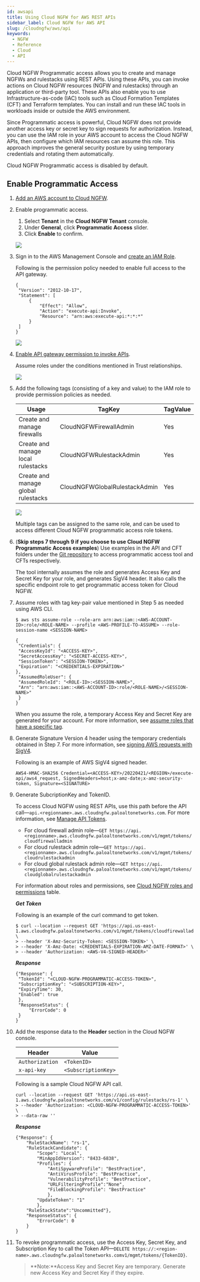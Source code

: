 ```yaml
---
id: awsapi
title: Using Cloud NGFW for AWS REST APIs
sidebar_label: Cloud NGFW for AWS API
slug: /cloudngfw/aws/api
keywords:
  - NGFW
  - Reference
  - Cloud
  - API
---
```


Cloud NGFW Programmatic access allows you to create and manage NGFWs and rulestacks using REST
APIs. Using these APIs, you can invoke actions on Cloud NGFW resources (NGFW and rulestacks)
through an application or third-party tool. These APIs also enable you to use Infrastructure-as-code (IAC)
tools such as Cloud Formation Templates (CFT) and Terraform templates. You can install and run these
IAC tools in workloads inside or outside the AWS environment.

Since Programmatic access is powerful, Cloud NGFW does not provide another access key or secret key
to sign requests for authorization. Instead, you can use the IAM role in your AWS account to access the
Cloud NGFW APIs, then configure which IAM resources can assume this role. This approach improves
the general security posture by using temporary credentials and rotating them automatically.

Cloud NGFW Programmatic access is disabled by default.

## Enable Programmatic Access

1. [Add an AWS account to Cloud NGFW](https://docs.paloaltonetworks.com/cloud-ngfw/aws/cloud-ngfw-on-aws/getting-started-with-cloud-ngfw-for-aws/onboard-an-account).

2. Enable programmatic access.

   1. Select **Tenant** in the **Cloud NGFW Tenant** console.
   2. Under **General**, click **Programmatic Access** slider.
   3. Click **Enable** to confirm.

   ![](/cloudngfw/img/enable-programmatic-access.png)

3. Sign in to the AWS Management Console and [create an IAM Role](https://docs.aws.amazon.com/IAM/latest/UserGuide/id_roles_create_for-user.html).

   Following is the permission policy needed to enable full access to the API gateway.

   ```
   {
   	"Version": "2012-10-17",
   	"Statement": [
   		{
   			"Effect": "Allow",
   			"Action": "execute-api:Invoke",
   			"Resource": "arn:aws:execute-api:*:*:*"
   		}
   	]
   }
   ```

   ![](/cloudngfw/img/iam-role-permission.png)

4. [Enable API gateway permission to invoke APIs](https://docs.aws.amazon.com/apigateway/latest/developerguide/permissions.html).

   Assume roles under the conditions mentioned in Trust relationships.

   ![](/cloudngfw/img/iam-role-trust-relationship.png)

5. Add the following tags (consisting of a key and value) to the IAM role to provide permission policies as needed.

   | Usage                               | TagKey                        | TagValue |
   | ----------------------------------- | ----------------------------- | -------- |
   | Create and manage firewalls         | CloudNGFWFirewallAdmin        | Yes      |
   | Create and manage local rulestacks  | CloudNGFWRulestackAdmin       | Yes      |
   | Create and manage global rulestacks | CloudNGFWGlobalRulestackAdmin | Yes      |

   ![](/cloudngfw/img/iam-role-tags.png)

   Multiple tags can be assigned to the same role, and can be used to access different Cloud NGFW programmatic access role tokens.

6. (**Skip steps 7 through 9 if you choose to use Cloud NGFW Programmatic Access examples**) Use examples in the API and CFT folders under the [Git repository](https://github.com/PaloAltoNetworks/CloudNGFW-AWS-Examples) to access programmatic access tool and CFTs respectively.

   The tool internally assumes the role and generates Access Key and Secret Key for your role, and generates SigV4 header. It also calls the specific endpoint role to get programmatic access token for Cloud NGFW.

7. Assume roles with tag key-pair value mentioned in Step 5 as needed using AWS CLI.

   ```
   $ aws sts assume-role --role-arn arn:aws:iam::<AWS-ACCOUNT-ID>:role/<ROLE-NAME> --profile <AWS-PROFILE-TO-ASSUME> --role-session-name <SESSION-NAME>

   {
    "Credentials": {
    "AccessKeyId": "<ACCESS-KEY>",
    "SecretAccessKey": "<SECRET-ACCESS-KEY>",
    "SessionToken": "<SESSION-TOKEN>",
    "Expiration": "<CREDENTIALS-EXPIRATION>"
   },
    "AssumedRoleUser": {
    "AssumedRoleId": "<ROLE-ID>:<SESSION-NAME>",
    "Arn": "arn:aws:iam::<AWS-ACCOUNT-ID>:role/<ROLE-NAME>/<SESSION-NAME>"
    }
   }

   ```

   When you assume the role, a temporary Access Key and Secret Key are generated for your account. For more information, see [assume roles that have a specific tag](https://docs.aws.amazon.com/IAM/latest/UserGuide/reference_policies_examples_iam-assume-tagged-role.html).

8. Generate Signature Version 4 header using the temporary credentials obtained in Step 7. For more information, see [signing AWS requests with SigV4](https://docs.aws.amazon.com/general/latest/gr/sigv4_signing.html).

   Following is an example of AWS SigV4 signed header.

   ```
   AWS4-HMAC-SHA256 Credential=<ACCESS-KEY>/20220421/<REGION>/execute-api/aws4_request, SignedHeaders=host;x-amz-date;x-amz-security-token, Signature=<SIGNATURE>
   ```

9. Generate SubcriptionKey and TokenID.

   To access Cloud NGFW using REST APIs, use this path before the API call—`api.<regionname>.aws.cloudngfw.paloaltonetworks.com`. For more information, see [Manage API Tokens](/cloudngfw/api/aws/describe-programmatic-access-token).

   - For cloud firewall admin role—`GET https://api.<regionname>.aws.cloudngfw.paloaltonetworks.com/v1/mgmt/tokens/cloudfirewalladmin`
   - For cloud rulestack admin role—`GET https://api.<regionname>.aws.cloudngfw.paloaltonetworks.com/v1/mgmt/tokens/cloudrulestackadmin`
   - For cloud global rulestack admin role—`GET https://api.<regionname>.aws.cloudngfw.paloaltonetworks.com/v1/mgmt/tokens/cloudglobalrulestackadmin`

   For information about roles and permissions, see [Cloud NGFW roles and permissions](https://docs.paloaltonetworks.com/cloud-ngfw/aws/cloud-ngfw-on-aws/getting-started-with-cloud-ngfw-for-aws/invite-users) table.

   **_Get Token_**

   Following is an example of the curl command to get token.

   ```
   $ curl --location --request GET 'https://api.us-east-1.aws.cloudngfw.paloaltonetworks.com/v1/mgmt/tokens/cloudfirewalladmin' \
   > --header 'X-Amz-Security-Token: <SESSION-TOKEN>' \
   > --header 'X-Amz-Date: <CREDENTIALS-EXPIRATION-AMZ-DATE-FORMAT>' \
   > --header 'Authorization: <AWS-V4-SIGNED-HEADER>'
   ```

   **_Response_**

   ```
   {"Response": {
   	"TokenId": "<CLOUD-NGFW-PROGRAMMATIC-ACCESS-TOKEN>",
   	"SubscriptionKey": "<SUBSCRIPTION-KEY>",
   	"ExpiryTime": 30,
   	"Enabled": true
   	},
   	"ResponseStatus": {
   		"ErrorCode": 0
   	}
   }
   ```

10. Add the response data to the **Header** section in the Cloud NGFW console.

    | Header          | Value               |
    | --------------- | ------------------- |
    | `Authorization` | `<TokenID>`         |
    | `x-api-key`     | `<SubscriptionKey>` |

    Following is a sample Cloud NGFW API call.

    ```
    curl --location --request GET 'https://api.us-east-1.aws.cloudngfw.paloaltonetworks.com/v1/config/rulestacks/rs-1' \
    > --header 'Authorization: <CLOUD-NGFW-PROGRAMMATIC-ACCESS-TOKEN>' \
    > --data-raw ''
    ```

    **_Response_**

    ```
    {"Response": {
    	"RuleStackName": "rs-1",
    	"RuleStackCandidate": {
    		"Scope": "Local",
    		"MinAppIdVersion": "8433-6838",
    		"Profiles": {
    			"AntiSpywareProfile": "BestPractice",
    			"AntiVirusProfile": "BestPractice",
    			"VulnerabilityProfile": "BestPractice",
    			"URLFilteringProfile":"None",
    			"FileBlockingProfile": "BestPractice"
    			},
    		"UpdateToken": "1"
    		},
    	"RuleStackState":"Uncommitted"},
    	"ResponseStatus": {
    		"ErrorCode": 0
    	}
    }
    ```

11. To revoke programmatic access, use the Access Key, Secret Key, and Subscription Key to call the Token API—`DELETE https://:<region-name>.aws.cloudngfw.paloaltonetworks.comv1/mgmt/tokens/{TokenID}`.

    > **Note:**Access Key and Secret Key are temporary. Generate new Access Key and Secret Key if they expire.
